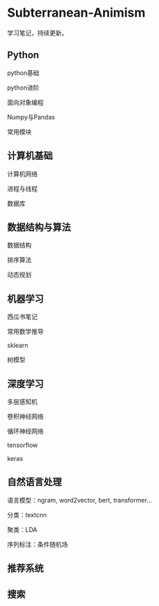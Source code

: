 # Subterranean-Animism

学习笔记，持续更新。

## Python

python基础

python进阶

面向对象编程

Numpy与Pandas

常用模块

## 计算机基础

计算机网络

进程与线程

数据库



## 数据结构与算法

数据结构

排序算法

动态规划



## 机器学习

西瓜书笔记

常用数学推导

sklearn

树模型



## 深度学习

多层感知机

卷积神经网络

循环神经网络

tensorflow

keras

## 自然语言处理

语言模型：ngram, word2vector, bert, transformer...

分类：textcnn

聚类：LDA

序列标注：条件随机场

## 推荐系统



## 搜索



